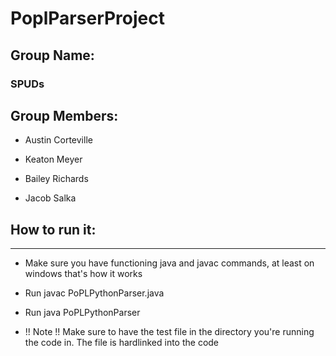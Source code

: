# PoplParserProject

## Group Name:

### SPUDs

## Group Members:

* Austin Corteville

* Keaton Meyer

* Bailey Richards

* Jacob Salka

## How to run it:
---

* Make sure you have functioning java and javac commands, at least on windows that's how it works

* Run javac PoPLPythonParser.java

* Run java PoPLPythonParser

* !! Note !! Make sure to have the test file in the directory you're running the code in. The file is hardlinked into the code
